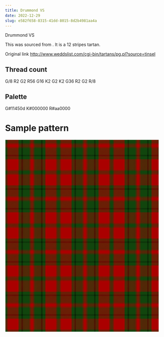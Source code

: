 ```yaml
---
title: Drummond VS
date: 2022-12-29
slug: e582f658-8315-41dd-8015-8d2b4981aa4a
---
```

Drummond VS

This was sourced from <no value>.  It is a 12 stripes tartan.

Original link http://www.weddslist.com/cgi-bin/tartans/pg.pl?source=tinsel

## Thread count
G/8 R2 G2 R56 G16 K2 G2 K2 G36 R2 G2 R/8

## Palette
G#11450d K#000000 R#aa0000

# Sample pattern

![Tartan detail](tartan.png "G/8 R2 G2 R56 G16 K2 G2 K2 G36 R2 G2 R/8 tartan")